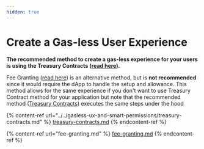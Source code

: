 ```yaml
---
hidden: true
---
```


# Create a Gas-less User Experience

**The recommended method to create a gas-less experience for your users is using the Treasury Contracts (**[**read here**](../../gasless-ux-and-smart-permissions/treasury-contracts.md)**).**&#x20;

Fee Granting ([read here](fee-granting.md))  is an alternative method, but is **not recommended** since it would require the dApp to handle the setup and allowance. This method allows for the same experience if you don't want to use Treasury Contract method for your application but note that the recommended method ([Treasury Contracts](../../gasless-ux-and-smart-permissions/treasury-contracts.md)) executes the same steps under the hood



{% content-ref url="../../gasless-ux-and-smart-permissions/treasury-contracts.md" %}
[treasury-contracts.md](../../gasless-ux-and-smart-permissions/treasury-contracts.md)
{% endcontent-ref %}

{% content-ref url="fee-granting.md" %}
[fee-granting.md](fee-granting.md)
{% endcontent-ref %}

